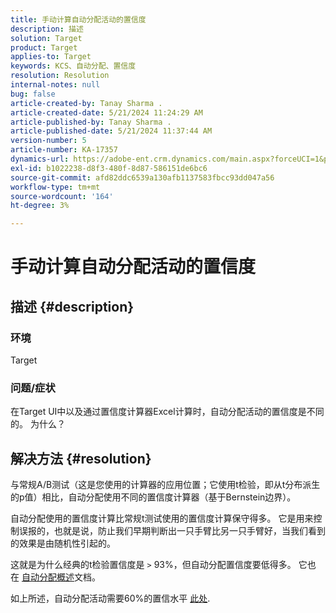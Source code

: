 ```yaml
---
title: 手动计算自动分配活动的置信度
description: 描述
solution: Target
product: Target
applies-to: Target
keywords: KCS、自动分配、置信度
resolution: Resolution
internal-notes: null
bug: false
article-created-by: Tanay Sharma .
article-created-date: 5/21/2024 11:24:29 AM
article-published-by: Tanay Sharma .
article-published-date: 5/21/2024 11:37:44 AM
version-number: 5
article-number: KA-17357
dynamics-url: https://adobe-ent.crm.dynamics.com/main.aspx?forceUCI=1&pagetype=entityrecord&etn=knowledgearticle&id=d84ee9a9-6417-ef11-9f8a-6045bd006b25
exl-id: b1022238-d8f3-480f-8d87-586151de6bc6
source-git-commit: afd82ddc6539a130afb1137583fbcc93dd047a56
workflow-type: tm+mt
source-wordcount: '164'
ht-degree: 3%

---
```


# 手动计算自动分配活动的置信度

## 描述 {#description}


### 环境

Target

### 问题/症状

在Target UI中以及通过置信度计算器Excel计算时，自动分配活动的置信度是不同的。 为什么？


## 解决方法 {#resolution}


与常规A/B测试（这是您使用的计算器的应用位置；它使用t检验，即从t分布派生的p值）相比，自动分配使用不同的置信度计算器（基于Bernstein边界）。

自动分配使用的置信度计算比常规t测试使用的置信度计算保守得多。 它是用来控制误报的，也就是说，防止我们早期判断出一只手臂比另一只手臂好，当我们看到的效果是由随机性引起的。

这就是为什么经典的t检验置信度是 `>`  93%，但自动分配置信度要低得多。 它也在 [自动分配概述](https://experienceleague.adobe.com/docs/target/using/activities/auto-allocate/automated-traffic-allocation.html?lang=en#section_98388996F0584E15BF3A99C57EEB7629)文档。

如上所述，自动分配活动需要60%的置信水平 [此处](https://experienceleague.adobe.com/docs/target/using/activities/auto-allocate/determine-winner.html?lang=en#section_C8E068512A93458D8C006760B1C0B6A2).
